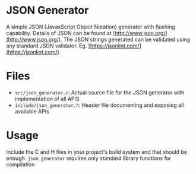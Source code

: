 # JSON Generator
A simple JSON (JavasScript Object Notation) generator with flushing capability.
Details of JSON can be found at [http://www.json.org/](http://www.json.org/).
The JSON strings generated can be validated using any standard JSON validator. Eg. [https://jsonlint.com/](https://jsonlint.com/)

# Files
- `src/json_generator.c`: Actual source file for the JSON generator with implementation of all APIS
- `include/json_generator.h`: Header file documenting and exposing all available APIs

# Usage

Include the C and H files in your project's build system and that should be enough.
`json_generator` requires only standard library functions for compilation
